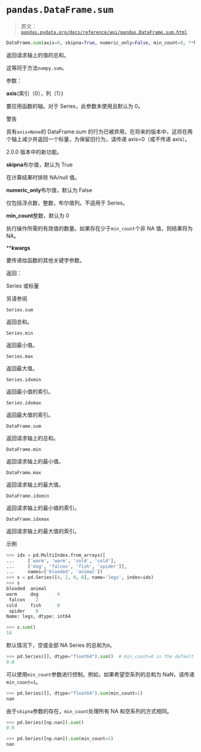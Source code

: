 # `pandas.DataFrame.sum`

> 原文：[`pandas.pydata.org/docs/reference/api/pandas.DataFrame.sum.html`](https://pandas.pydata.org/docs/reference/api/pandas.DataFrame.sum.html)

```py
DataFrame.sum(axis=0, skipna=True, numeric_only=False, min_count=0, **kwargs)
```

返回请求轴上的值的总和。

这等同于方法`numpy.sum`。

参数：

**axis**{索引（0），列（1）}

要应用函数的轴。对于 Series，此参数未使用且默认为 0。

警告

具有`axis=None`的 DataFrame.sum 的行为已被弃用，在将来的版本中，这将在两个轴上减少并返回一个标量，为保留旧行为，请传递 axis=0（或不传递 axis）。

2.0.0 版本中的新功能。

**skipna**布尔值，默认为 True

在计算结果时排除 NA/null 值。

**numeric_only**布尔值，默认为 False

仅包括浮点数，整数，布尔值列。不适用于 Series。

**min_count**整数，默认为 0

执行操作所需的有效值的数量。如果存在少于`min_count`个非 NA 值，则结果将为 NA。

****kwargs**

要传递给函数的其他关键字参数。

返回：

Series 或标量

另请参阅

`Series.sum`

返回总和。

`Series.min`

返回最小值。

`Series.max`

返回最大值。

`Series.idxmin`

返回最小值的索引。

`Series.idxmax`

返回最大值的索引。

`DataFrame.sum`

返回请求轴上的总和。

`DataFrame.min`

返回请求轴上的最小值。

`DataFrame.max`

返回请求轴上的最大值。

`DataFrame.idxmin`

返回请求轴上的最小值的索引。

`DataFrame.idxmax`

返回请求轴上的最大值的索引。

示例

```py
>>> idx = pd.MultiIndex.from_arrays([
...     ['warm', 'warm', 'cold', 'cold'],
...     ['dog', 'falcon', 'fish', 'spider']],
...     names=['blooded', 'animal'])
>>> s = pd.Series([4, 2, 0, 8], name='legs', index=idx)
>>> s
blooded  animal
warm     dog       4
 falcon    2
cold     fish      0
 spider    8
Name: legs, dtype: int64 
```

```py
>>> s.sum()
14 
```

默认情况下，空或全部 NA Series 的总和为`0`。

```py
>>> pd.Series([], dtype="float64").sum()  # min_count=0 is the default
0.0 
```

可以使用`min_count`参数进行控制。例如，如果希望空系列的总和为 NaN，请传递`min_count=1`。

```py
>>> pd.Series([], dtype="float64").sum(min_count=1)
nan 
```

由于`skipna`参数的存在，`min_count`处理所有 NA 和空系列的方式相同。

```py
>>> pd.Series([np.nan]).sum()
0.0 
```

```py
>>> pd.Series([np.nan]).sum(min_count=1)
nan 
```
